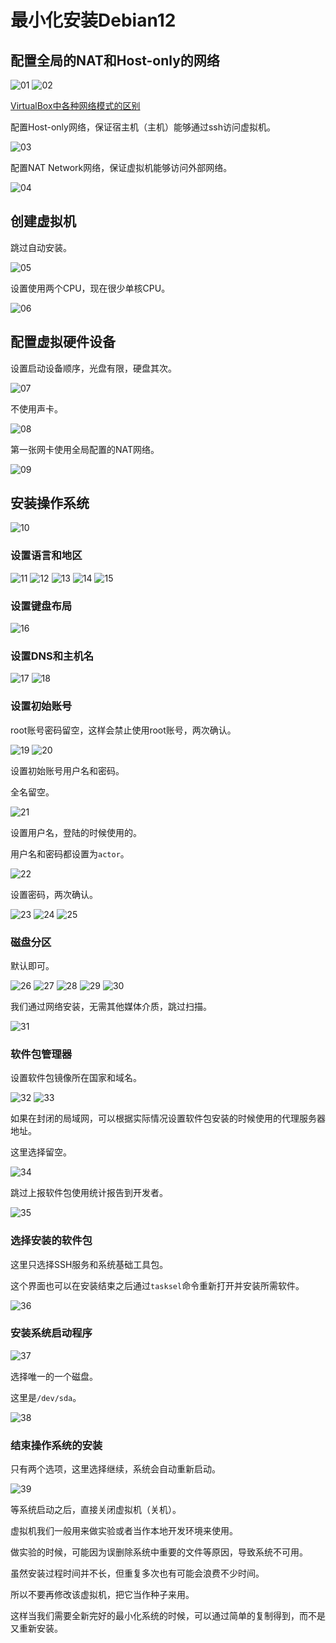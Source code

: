 # 最小化安装Debian12

## 配置全局的NAT和Host-only的网络

![01](images/01.png "01")
![02](images/02.png "02")

[VirtualBox中各种网络模式的区别](https://www.virtualbox.org/manual/UserManual.html#networkingmodes)

配置Host-only网络，保证宿主机（主机）能够通过ssh访问虚拟机。

![03](images/03.png "03")

配置NAT Network网络，保证虚拟机能够访问外部网络。

![04](images/04.png "04")

## 创建虚拟机

跳过自动安装。

![05](images/05.png "05")

设置使用两个CPU，现在很少单核CPU。

![06](images/06.png "06")

## 配置虚拟硬件设备

设置启动设备顺序，光盘有限，硬盘其次。

![07](images/07.png "07")

不使用声卡。

![08](images/08.png "08")

第一张网卡使用全局配置的NAT网络。

![09](images/09.png "09")

## 安装操作系统

![10](images/10.png "10")

### 设置语言和地区

![11](images/11.png "11")
![12](images/12.png "12")
![13](images/13.png "13")
![14](images/14.png "14")
![15](images/15.png "15")

### 设置键盘布局

![16](images/16.png "16")

### 设置DNS和主机名

![17](images/17.png "17")
![18](images/18.png "18")

### 设置初始账号

root账号密码留空，这样会禁止使用root账号，两次确认。

![19](images/19.png "19")
![20](images/20.png "20")

设置初始账号用户名和密码。

全名留空。

![21](images/21.png "21")

设置用户名，登陆的时候使用的。

用户名和密码都设置为`actor`。

![22](images/22.png "22")

设置密码，两次确认。

![23](images/23.png "23")
![24](images/24.png "24")
![25](images/25.png "25")

### 磁盘分区

默认即可。

![26](images/26.png "26")
![27](images/27.png "27")
![28](images/28.png "28")
![29](images/29.png "29")
![30](images/30.png "30")

我们通过网络安装，无需其他媒体介质，跳过扫描。

![31](images/31.png "31")

### 软件包管理器

设置软件包镜像所在国家和域名。

![32](images/32.png "32")
![33](images/33.png "33")

如果在封闭的局域网，可以根据实际情况设置软件包安装的时候使用的代理服务器地址。

这里选择留空。

![34](images/34.png "34")

跳过上报软件包使用统计报告到开发者。

![35](images/35.png "35")

### 选择安装的软件包

这里只选择SSH服务和系统基础工具包。

这个界面也可以在安装结束之后通过`tasksel`命令重新打开并安装所需软件。

![36](images/36.png "36")

### 安装系统启动程序

![37](images/37.png "37")

选择唯一的一个磁盘。

这里是`/dev/sda`。

![38](images/38.png "38")

### 结束操作系统的安装

只有两个选项，这里选择继续，系统会自动重新启动。

![39](images/39.png "39")

等系统启动之后，直接关闭虚拟机（关机）。

虚拟机我们一般用来做实验或者当作本地开发环境来使用。

做实验的时候，可能因为误删除系统中重要的文件等原因，导致系统不可用。

虽然安装过程时间并不长，但重复多次也有可能会浪费不少时间。

所以不要再修改该虚拟机，把它当作种子来用。

这样当我们需要全新完好的最小化系统的时候，可以通过简单的复制得到，而不是又重新安装。
